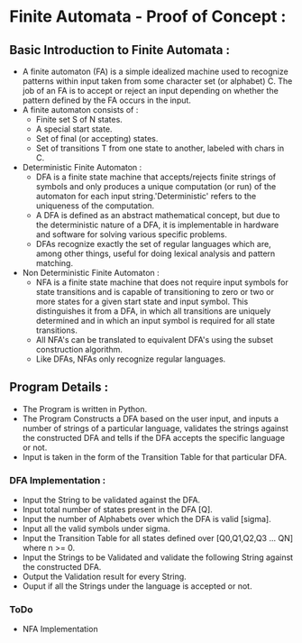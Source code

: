 # Finite Automata - Proof of Concept :

## Basic Introduction to Finite Automata :
* A finite automaton (FA) is a simple idealized machine used to recognize patterns within input taken from some character set
  (or alphabet) C. The job of an FA is to accept or reject an input depending on whether the pattern defined by the FA occurs
  in the input.
* A finite automaton consists of :
    * Finite set S of N states.
    * A special start state.
    * Set of final (or accepting) states.
    * Set of transitions T from one state to another, labeled with chars in C.
* Deterministic Finite Automaton :
    * DFA is a finite state machine that accepts/rejects finite strings of symbols and only produces a unique computation
      (or run) of the automaton for each input string.'Deterministic' refers to the uniqueness of the computation.
    * A DFA is defined as an abstract mathematical concept, but due to the deterministic nature of a DFA,
      it is implementable in hardware and software for solving various specific problems.
    * DFAs recognize exactly the set of regular languages which are, among other things,
      useful for doing lexical analysis and pattern matching.
* Non Deterministic Finite Automaton :
    * NFA is a finite state machine that does not require input symbols for state transitions and is capable of transitioning
      to zero or two or more states for a given start state and input symbol. This distinguishes it from a DFA,
      in which all transitions are uniquely determined and in which an input symbol is required for all state transitions.
    * All NFA's can be translated to equivalent DFA's using the subset construction algorithm.
    * Like DFAs, NFAs only recognize regular languages.


## Program Details :
* The Program is written in Python.
* The Program Constructs a DFA based on the user input, and inputs a number of strings of a particular language, validates the
  strings against the constructed DFA and tells if the DFA accepts the specific language or not.
* Input is taken in the form of the Transition Table for that particular DFA.


### DFA Implementation :
* Input the String to be validated against the DFA.
* Input total number of states present in the DFA [Q].
* Input the number of Alphabets over which the DFA is valid [sigma].
* Input all the valid symbols under sigma.
* Input the Transition Table for all states defined over [Q0,Q1,Q2,Q3 ... QN]
  where n >= 0.
* Input the Strings to be Validated and validate the following String against the constructed DFA.
* Output the Validation result for every String.
* Ouput if all the Strings under the language is accepted or not.

### ToDo
* NFA Implementation
